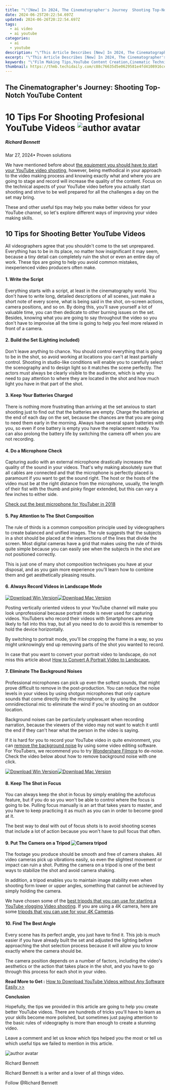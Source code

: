 ```yaml
---
title: "\"[New] In 2024, The Cinematographer's Journey  Shooting Top-Notch YouTube Content\""
date: 2024-06-25T20:22:54.697Z
updated: 2024-06-26T20:22:54.697Z
tags:
  - ai video
  - ai youtube
categories:
  - ai
  - youtube
description: "\"This Article Describes [New] In 2024, The Cinematographer's Journey: Shooting Top-Notch YouTube Content\""
excerpt: "\"This Article Describes [New] In 2024, The Cinematographer's Journey: Shooting Top-Notch YouTube Content\""
keywords: "\"Film Making Tips,YouTube Content Creation,Cinematic Techniques,Video Shoot Strategies,Professional Filmmakers,Editing High-Quality Videos,DIY Filming Guide\""
thumbnail: https://thmb.techidaily.com/c88c76635d5e0629581e4fd4108916cee892ed1d438b3013953d19ca906db797.jpg
---
```


## The Cinematographer's Journey: Shooting Top-Notch YouTube Content

# 10 Tips For Shooting Profesional YouTube Videos ![author avatar](https://images.wondershare.com/filmora/article-images/richard-bennett.jpg)

##### Richard Bennett

 Mar 27, 2024• Proven solutions

 We have mentioned before about [the equipment you should have to start your YouTube video shooting](https://tools.techidaily.com/wondershare/filmora/download/), however, being methodical in your approach to the video making process and knowing exactly what and where you are going to stage and record will increase the quality of the content. Focus on the technical aspects of your YouTube video before you actually start shooting and strive to be well prepared for all the challenges a day on the set may bring.

 These and other useful tips may help you make better videos for your YouTube channel, so let's explore different ways of improving your video making skills.

## 10 Tips for Shooting Better YouTube Videos

 All videographers agree that you shouldn't come to the set unprepared. Everything has to be in its place, no matter how insignificant it may seem, because a tiny detail can completely ruin the shot or even an entire day of work. These tips are going to help you avoid common mistakes, inexperienced video producers often make.

#### 1. Write the Script

 Everything starts with a script, at least in the cinematography world. You don't have to write long, detailed descriptions of all scenes, just make a short note of every scene, what is being said in the shot, on-screen actions, camera positions, and so on. By doing this, you'll save yourself a lot of valuable time, you can then dedicate to other burning issues on the set. Besides, knowing what you are going to say throughout the video so you don't have to improvise all the time is going to help you feel more relaxed in front of a camera.

#### 2. Build the Set (Lighting included)

 Don't leave anything to chance. You should control everything that is going to be in the shot, so avoid working at locations you can't at least partially control. Shooting in studio-like conditions will enable you to carefully select the scenography and to design light so it matches the scene perfectly. The actors must always be clearly visible to the audience, which is why you need to pay attention to where they are located in the shot and how much light you have in that part of the shot.

#### 3. Keep Your Batteries Charged

 There is nothing more frustrating than arriving at the set anxious to start shooting just to find out that the batteries are empty. Charge the batteries at the end of each day on the set, because the chances are that you are going to need them early in the morning. Always have several spare batteries with you, so even if one battery is empty you have the replacement ready. You can also prolong the battery life by switching the camera off when you are not recording.

#### 4. Do a Microphone Check

 Capturing audio with an external microphone drastically increases the quality of the sound in your videos. That's why making absolutely sure that all cables are connected and that the microphone is perfectly placed is paramount if you want to get the sound right. The host or the hosts of the video must be at the right distance from the microphone, usually, the length of their fist with the thumb and pinky finger extended, but this can vary a few inches to either side.

[Check out the best microphone for YouTuber in 2018](https://filmora.wondershare.com/vlogger/best-microphone-for-youtuber-videos.html)

#### 5. Pay Attention to The Shot Composition

 The rule of thirds is a common composition principle used by videographers to create balanced and unified images. The rule suggests that the subjects in a shot should be placed at the intersections of the lines that divide the screen. Most digital cameras have a grid that makes using the rule of thirds quite simple because you can easily see when the subjects in the shot are not positioned correctly.

 This is just one of many shot composition techniques you have at your disposal, and as you gain more experience you'll learn how to combine them and get aesthetically pleasing results.

#### 6. Always Record Videos in Landscape Mode

[![Download Win Version](https://images.wondershare.com/filmora/guide/download-btn-win.jpg)](https://tools.techidaily.com/wondershare/filmora/download/)[![Download Mac Version](https://images.wondershare.com/filmora/guide/download-btn-mac.jpg)](https://tools.techidaily.com/wondershare/filmora/download/)

 Posting vertically oriented videos to your YouTube channel will make you look unprofessional because portrait mode is never used for capturing videos. YouTubers who record their videos with Smartphones are more likely to fall into this trap, but all you need to do to avoid this is remember to hold the device horizontally.

 By switching to portrait mode, you'll be cropping the frame in a way, so you might unknowingly end up removing parts of the shot you wanted to record.

 In case that you want to convert your portrait video to landscape, do not miss this article about [How to Convert A Portrait Video to Landscape.](https://filmora.wondershare.com/video-editing-tips/convert-portrait-video-to-landscape.html)

#### 7. Eliminate The Background Noises

 Professional microphones can pick up even the softest sounds, that might prove difficult to remove in the post-production. You can reduce the noise levels in your videos by using shotgun microphones that only capture sounds that come directly into the microphone, or by using the omnidirectional mic to eliminate the wind if you're shooting on an outdoor location.

 Background noises can be particularly unpleasant when recording narration, because the viewers of the video may not want to watch it until the end if they can't hear what the person in the video is saying.

 If it is hard for you to record your YouTube video in quite environment, you can [remove the background noise](https://filmora.wondershare.com/video-editing-tips/remove-background-noise-from-video.html) by using some video editing software. For YouTubers, we recommend you to try [Wondershare Filmora](https://tools.techidaily.com/wondershare/filmora/download/) to de-noise. Check the video below about how to remove background noise with one click.

[![Download Win Version](https://images.wondershare.com/filmora/guide/download-btn-win.jpg)](https://tools.techidaily.com/wondershare/filmora/download/)[![Download Mac Version](https://images.wondershare.com/filmora/guide/download-btn-mac.jpg)](https://tools.techidaily.com/wondershare/filmora/download/)

#### 8. Keep The Shot in Focus

 You can always keep the shot in focus by simply enabling the autofocus feature, but if you do so you won't be able to control where the focus is going to be. Pulling focus manually is an art that takes years to master, and you have to keep practicing it as much as you can in order to become good at it.

 The best way to deal with out of focus shots is to avoid shooting scenes that include a lot of action because you won't have to pull focus that often.

#### 9. Put The Camera on a Tripod ![Camera tripod](https://images.wondershare.com/filmora/article-images/cartoni-omega-professional-tripod-system.jpg)

 The footage you produce should be smooth and free of camera shakes. All video cameras pick up vibrations easily, so even the slightest movement or impact can ruin a shot. Putting the camera on a tripod is one of the best ways to stabilize the shot and avoid camera shaking.

 In addition, a tripod enables you to maintain image stability even when shooting form lower or upper angles, something that cannot be achieved by simply holding the camera.

 We have chosen some of the [best tripods that you can use for starting a YouTube vlogging Video shooting](https://filmora.wondershare.com/youtube-video-editing/how-to-use-tripod-for-vlogging.html). If you are using a 4K camera, here are some [tripods that you can use for your 4K Cameras](https://filmora.wondershare.com/4k/best-tripods-for-4k-camera.html).

#### 10. Find The Best Angle

 Every scene has its perfect angle, you just have to find it. This job is much easier if you have already built the set and adjusted the lighting before approaching the shot selection process because it will allow you to know exactly where the camera should be.

 The camera position depends on a number of factors, including the video's aesthetics or the action that takes place in the shot, and you have to go through this process for each shot in your video.

 **Read More to Get :** [How to Download YouTube Videos without Any Software Easily >>](https://tools.techidaily.com/wondershare/filmora/download/)

**Conclusion**

 Hopefully, the tips we provided in this article are going to help you create better YouTube videos. There are hundreds of tricks you'll have to learn as your skills become more polished, but sometimes just paying attention to the basic rules of videography is more than enough to create a stunning video.

 Leave a comment and let us know which tips helped you the most or tell us which useful tips we failed to mention in this article.

![author avatar](https://images.wondershare.com/filmora/article-images/richard-bennett.jpg)

Richard Bennett

Richard Bennett is a writer and a lover of all things video.

Follow @Richard Bennett


<ins class="adsbygoogle"
     style="display:block"
     data-ad-format="autorelaxed"
     data-ad-client="ca-pub-7571918770474297"
     data-ad-slot="1223367746"></ins>



<ins class="adsbygoogle"
     style="display:block"
     data-ad-client="ca-pub-7571918770474297"
     data-ad-slot="8358498916"
     data-ad-format="auto"
     data-full-width-responsive="true"></ins>


